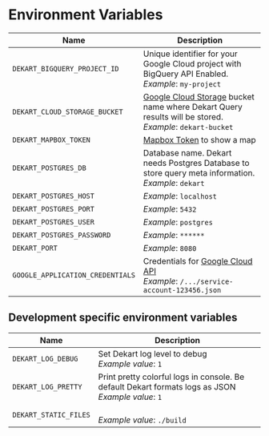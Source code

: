 # Environment Variables

| Name        | Description           |
| ------------- | ------------- |
| `DEKART_BIGQUERY_PROJECT_ID`      | Unique identifier for your Google Cloud project with BigQuery API Enabled. <br> *Example*: `my-project`|
| `DEKART_CLOUD_STORAGE_BUCKET`      | <a href="https://cloud.google.com/storage">Google Cloud Storage</a> bucket name where Dekart Query results will be stored. <br> *Example*: `dekart-bucket`|
| `DEKART_MAPBOX_TOKEN`      | <a href="[https://](https://docs.mapbox.com/help/how-mapbox-works/access-tokens/)">Mapbox Token</a> to show a map|
| `DEKART_POSTGRES_DB`      | Database name. Dekart needs Postgres Database to store query meta information. <br> *Example*: `dekart`|
| `DEKART_POSTGRES_HOST`      | *Example*: `localhost`|
| `DEKART_POSTGRES_PORT`      | *Example*: `5432`|
| `DEKART_POSTGRES_USER`      | *Example*: `postgres`|
| `DEKART_POSTGRES_PASSWORD`      | *Example*: `******`|
|`DEKART_PORT`| *Example*: `8080`|
|`GOOGLE_APPLICATION_CREDENTIALS`| Credentials for <a href="https://cloud.google.com/docs/authentication/getting-started">Google Cloud API</a> <br> *Example*: `/.../service-account-123456.json`|

## Development specific environment variables

| Name        | Description           |
| ------------- | ------------- |
| `DEKART_LOG_DEBUG`      |  Set Dekart log level to debug <br> *Example value*: `1`|
| `DEKART_LOG_PRETTY`      |  Print pretty colorful logs in console. Be default Dekart formats logs as JSON <br> *Example value*: `1`|
| `DEKART_STATIC_FILES`      |  <br> *Example value*: `./build`|
